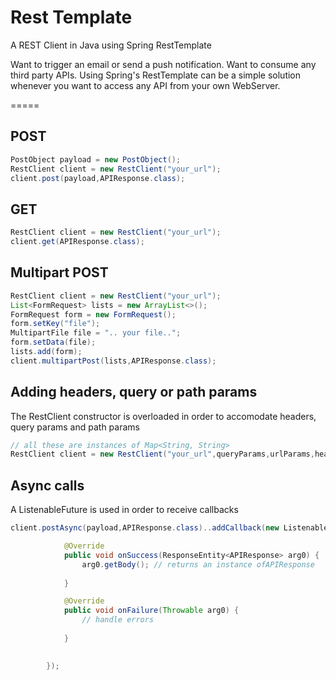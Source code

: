 # Rest Template
A REST Client in Java using Spring RestTemplate

Want to trigger an email or send a push notification. Want to consume any third party APIs. Using Spring's RestTemplate can be a simple solution whenever you want to access any API from your own WebServer.

=====
## POST

``` java
PostObject payload = new PostObject();
RestClient client = new RestClient("your_url");
client.post(payload,APIResponse.class);
```
## GET

``` java
RestClient client = new RestClient("your_url");
client.get(APIResponse.class);
```

## Multipart POST

``` java
RestClient client = new RestClient("your_url");
List<FormRequest> lists = new ArrayList<>();
FormRequest form = new FormRequest();
form.setKey("file");
MultipartFile file = ".. your file..";
form.setData(file);
lists.add(form);
client.multipartPost(lists,APIResponse.class);
```

## Adding headers, query or path params

The RestClient constructor is overloaded in order to accomodate headers, query params and path params

``` java
// all these are instances of Map<String, String>
RestClient client = new RestClient("your_url",queryParams,urlParams,headers);
```
## Async calls

A ListenableFuture is used in order to receive callbacks

``` java
client.postAsync(payload,APIResponse.class)..addCallback(new ListenableFutureCallback<ResponseEntity<APIResponse>>() {

			@Override
			public void onSuccess(ResponseEntity<APIResponse> arg0) {
				arg0.getBody(); // returns an instance ofAPIResponse
				
			}

			@Override
			public void onFailure(Throwable arg0) {
				// handle errors
				
			}

			
		});
```        


